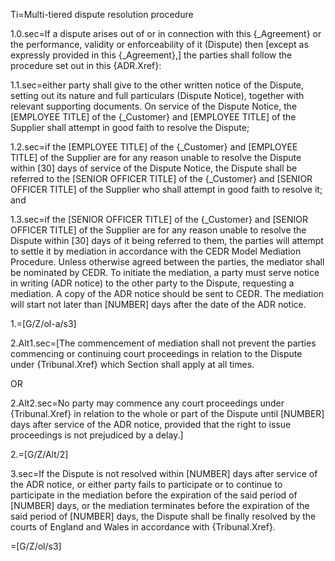 Ti=Multi-tiered dispute resolution procedure

1.0.sec=If a dispute arises out of or in connection with this {_Agreement} or the performance, validity or enforceability of it (Dispute) then [except as expressly provided in this {_Agreement},] the parties shall follow the procedure set out in this {ADR.Xref}:

1.1.sec=either party shall give to the other written notice of the Dispute, setting out its nature and full particulars (Dispute Notice), together with relevant supporting documents. On service of the Dispute Notice, the [EMPLOYEE TITLE] of the {_Customer} and [EMPLOYEE TITLE] of the Supplier shall attempt in good faith to resolve the Dispute;

1.2.sec=if the [EMPLOYEE TITLE] of the {_Customer} and [EMPLOYEE TITLE] of the Supplier are for any reason unable to resolve the Dispute within [30] days of service of the Dispute Notice, the Dispute shall be referred to the [SENIOR OFFICER TITLE] of the {_Customer} and [SENIOR OFFICER TITLE] of the Supplier who shall attempt in good faith to resolve it; and

1.3.sec=if the [SENIOR OFFICER TITLE] of the {_Customer} and [SENIOR OFFICER TITLE] of the Supplier are for any reason unable to resolve the Dispute within [30] days of it being referred to them, the parties will attempt to settle it by mediation in accordance with the CEDR Model Mediation Procedure. Unless otherwise agreed between the parties, the mediator shall be nominated by CEDR. To initiate the mediation, a party must serve notice in writing (ADR notice) to the other party to the Dispute, requesting a mediation. A copy of the ADR notice should be sent to CEDR. The mediation will start not later than [NUMBER] days after the date of the ADR notice.

1.=[G/Z/ol-a/s3]

2.Alt1.sec=[The commencement of mediation shall not prevent the parties commencing or continuing court proceedings in relation to the Dispute under {Tribunal.Xref} which Section shall apply at all times.

OR

2.Alt2.sec=No party may commence any court proceedings under {Tribunal.Xref} in relation to the whole or part of the Dispute until [NUMBER] days after service of the ADR notice, provided that the right to issue proceedings is not prejudiced by a delay.]

2.=[G/Z/Alt/2]

3.sec=If the Dispute is not resolved within [NUMBER] days after service of the ADR notice, or either party fails to participate or to continue to participate in the mediation before the expiration of the said period of [NUMBER] days, or the mediation terminates before the expiration of the said period of [NUMBER] days, the Dispute shall be finally resolved by the courts of England and Wales in accordance with {Tribunal.Xref}.

=[G/Z/ol/s3]
